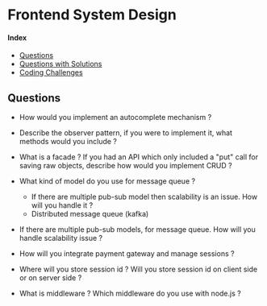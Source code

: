 # Frontend System Design 

#### Index

- [Questions](#questions)
- [Questions with Solutions](./solutions.md)
- [Coding Challenges](./coding-challenges/README.md)

## Questions <a id="questions"></a>

- How would you implement an autocomplete mechanism ?
- Describe the observer pattern, if you were to implement it, what methods would you include ?
- What is a facade ? If you had an API which only included a "put" call for saving raw objects, describe how would you implement CRUD ?

- What kind of model do you use for message queue ?
  - If there are multiple pub-sub model then scalability is an issue. How will you handle it ?
  - Distributed message queue (kafka) 
-  If there are multiple pub-sub models, for message queue. How will you handle scalability issue ?
-  How will you integrate payment gateway and manage sessions ?
-  Where will you store session id ? Will you store session id on client side or on server side ?
-  What is middleware ? Which middleware do you use with node.js ?
